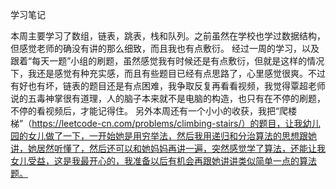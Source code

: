 学习笔记

   本周主要学习了数组，链表，跳表，栈和队列。之前虽然在学校也学过数据结构，但感觉老师的确没有讲的那么细致，而且我也有点敷衍。
   经过一周的学习，以及跟着“每天一题”小组的刷题，虽然感觉我有时候还是有点敷衍，但就是这样的情况下，我还是感觉有种充实感，而且有些题目已经有点思路了，心里感觉很爽。不过有好也有坏，链表的题目还是有点困难，我争取反复再看看视频，我觉得覃超老师说的五毒神掌很有道理，人的脑子本来就不是电脑的构造，也只有在不停的刷题，不停的看视频后，才能记得住。
   另外本周还有一个小小的收获，我把“爬楼梯”（https://leetcode-cn.com/problems/climbing-stairs/）的题目，让我幼儿园的女儿做了一下，一开始她是用穷举法，然后我用递归和分治算法的思想跟她讲，她居然听懂了，然后还可以和她妈妈再讲一遍，突然感觉学了算法，还能让我女儿受益，这是我最开心的，我准备以后有机会再跟她讲讲类似简单一点的算法题。